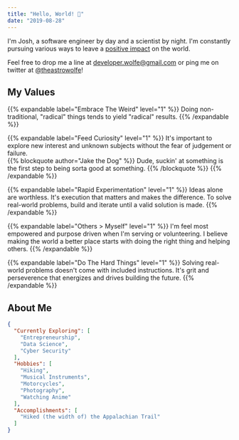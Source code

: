 ```yaml
---
title: "Hello, World! 👋"
date: "2019-08-28"
---
```


I'm Josh, a software engineer by day and a scientist by night. I'm constantly
pursuing various ways to leave a [positive impact][goals] on the world.

Feel free to drop me a line at [developer.wolfe@gmail.com][email] or ping me
on twitter at [@theastrowolfe][twitter]!

<h2>My Values</h2>

{{% expandable label="Embrace The Weird" level="1" %}}
Doing non-traditional, "radical" things tends to yield "radical" results.
{{% /expandable %}}

{{% expandable label="Feed Curiosity" level="1" %}}
It's important to explore new interest and unknown subjects without the fear
of judgement or failure.
<br>
{{% blockquote author="Jake the Dog" %}}
Dude, suckin' at something is the first step to being sorta good at something.
{{% /blockquote %}}
{{% /expandable %}}

{{% expandable label="Rapid Experimentation" level="1" %}}
Ideas alone are worthless. It's execution that matters and makes the
difference. To solve real-world problems, build and iterate until a valid
solution is made.
{{% /expandable %}}

{{% expandable label="Others > Myself" level="1" %}}
I'm feel most empowered and purpose driven when I'm serving or volunteering.
I believe making the world a better place starts with doing the right thing
and helping others.
{{% /expandable %}}

{{% expandable label="Do The Hard Things" level="1" %}}
Solving real-world problems doesn't come with included instructions. It's grit
and perseverence that energizes and drives building the future.
{{% /expandable %}}

<h2>About Me</h2>

```json
{
  "Currently Exploring": [
    "Entrepreneurship",
    "Data Science",
    "Cyber Security"
  ],
  "Hobbies": [
    "Hiking",
    "Musical Instruments",
    "Motorcycles",
    "Photography",
    "Watching Anime"
  ],
  "Accomplishments": [
    "Hiked (the width of) the Appalachian Trail"
  ]
}
```

[email]: mailto:developer.wolfe@gmail.com
[twitter]: https://www.twitter.com/theastrowolfe
[goals]: https://www.globalgoals.org/


